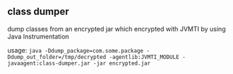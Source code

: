 ## class dumper

dump classes from an encrypted jar which encrypted with JVMTI by using Java Instrumentation

usage: `java -Ddump_package=com.some.package -Ddump_out_folder=/tmp/decrypted -agentlib:JVMTI_MODULE -javaagent:class-dumper.jar -jar encrypted.jar`